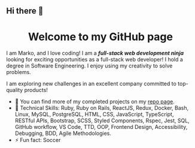 ## Hi there 👋

<h1 align="center">Welcome to my GitHub page</h1>

<!-- ### <div><p align="center"><a href="https://x.me">Check my Portfolio page</a></p></div> -->

I am Marko, and I love coding! I am a ***full-stack web development ninja*** looking for exciting opportunities as a full-stack web developer! I hold a degree in Software Engineering. I enjoy using my creativity to solve problems.

   I am exploring new challenges in an excellent company committed to top-quality products!

- 🔭 You can find more of my completed projects on my [repo page](https://github.com/icode198?tab=repositories).
- 🌱 Technical Skills: Ruby, Ruby on Rails, ReactJS, Redux, Docker, Bash, Linux, MySQL, PostgreSQL, HTML, CSS, JavaScript, TypeScript, RESTful APIs, Bootstrap, SCSS, Styled Components, Rspec, Jest, SQL, GitHub workflow, VS Code, TTD, OOP, Frontend Design, Accessibility, Debugging, BDD, Agile Methodologies.
- ⚡ Fun fact: Soccer

